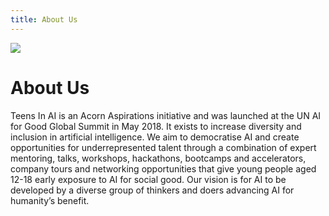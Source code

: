 ```yaml
---
title: About Us
---
```

![](/images/girls-in-ai-header.png)

# About Us

Teens In AI is an Acorn Aspirations initiative and was launched at the UN AI for Good Global Summit in May 2018. It exists to increase diversity and inclusion in artificial intelligence. We aim to democratise AI and create opportunities for underrepresented talent through a combination of expert mentoring, talks, workshops, hackathons, bootcamps and accelerators, company tours and networking opportunities that give young people aged 12-18 early exposure to AI for social good. Our vision is for AI to be developed by a diverse group of thinkers and doers advancing AI for humanity’s benefit.
